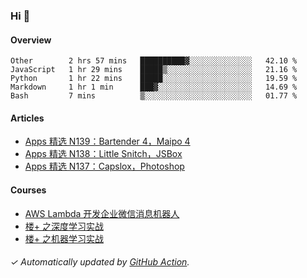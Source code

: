 ### Hi 👋

#### Overview

<!--START_SECTION:waka-->
```text
Other        2 hrs 57 mins   ██████████▓░░░░░░░░░░░░░░   42.10 % 
JavaScript   1 hr 29 mins    █████▒░░░░░░░░░░░░░░░░░░░   21.16 % 
Python       1 hr 22 mins    █████░░░░░░░░░░░░░░░░░░░░   19.59 % 
Markdown     1 hr 1 min      ███▓░░░░░░░░░░░░░░░░░░░░░   14.69 % 
Bash         7 mins          ▒░░░░░░░░░░░░░░░░░░░░░░░░   01.77 % 
```
<!--END_SECTION:waka-->

#### Articles

<!-- BLOG:START -->
- [Apps 精选 N139：Bartender 4，Maipo 4](http://huhuhang.com/post/product-hunt/product-hunt-n139)
- [Apps 精选 N138：Little Snitch，JSBox](http://huhuhang.com/post/product-hunt/product-hunt-n138)
- [Apps 精选 N137：Capslox，Photoshop](http://huhuhang.com/post/product-hunt/product-hunt-n137)
<!-- BLOG:END -->

#### Courses

<!-- SYL:START -->
- [AWS Lambda 开发企业微信消息机器人](https://lanqiao.cn/courses/2868)
- [楼+ 之深度学习实战](https://lanqiao.cn/courses/2617)
- [楼+ 之机器学习实战](https://lanqiao.cn/courses/2616)
<!-- SYL:END -->

###### ✓ Automatically updated by [GitHub Action](https://github.com/huhuhang/huhuhang/actions).
